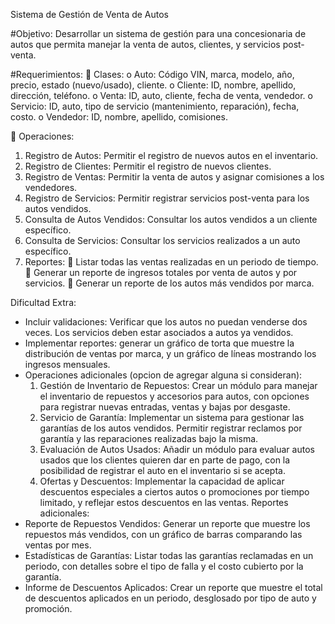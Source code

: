 Sistema de Gestión de Venta de Autos

#Objetivo: 
Desarrollar un sistema de gestión para una concesionaria de autos que permita
manejar la venta de autos, clientes, y servicios post-venta.

#Requerimientos:
 Clases:
  o Auto: Código VIN, marca, modelo, año, precio, estado (nuevo/usado), cliente.
  o Cliente: ID, nombre, apellido, dirección, teléfono.
  o Venta: ID, auto, cliente, fecha de venta, vendedor.
  o Servicio: ID, auto, tipo de servicio (mantenimiento, reparación), fecha, costo.
  o Vendedor: ID, nombre, apellido, comisiones.
  
 Operaciones:

  1. Registro de Autos: Permitir el registro de nuevos autos en el inventario.
  2. Registro de Clientes: Permitir el registro de nuevos clientes.
  3. Registro de Ventas: Permitir la venta de autos y asignar comisiones a los
  vendedores.
  4. Registro de Servicios: Permitir registrar servicios post-venta para los autos
  vendidos.
  5. Consulta de Autos Vendidos: Consultar los autos vendidos a un cliente
  específico.
  6. Consulta de Servicios: Consultar los servicios realizados a un auto
  específico.
  7. Reportes:
     Listar todas las ventas realizadas en un periodo de tiempo.
     Generar un reporte de ingresos totales por venta de autos y por
    servicios.
     Generar un reporte de los autos más vendidos por marca.

Dificultad Extra:
  - Incluir validaciones: Verificar que los autos no puedan venderse dos veces. Los
  servicios deben estar asociados a autos ya vendidos.
  - Implementar reportes: generar un gráfico de torta que muestre la distribución de
  ventas por marca, y un gráfico de líneas mostrando los ingresos mensuales.
  - Operaciones adicionales (opcion de agregar alguna si consideran):
    1. Gestión de Inventario de Repuestos: Crear un módulo para manejar el inventario
    de repuestos y accesorios para autos, con opciones para registrar nuevas entradas,
    ventas y bajas por desgaste.
    2. Servicio de Garantía: Implementar un sistema para gestionar las garantías de los
    autos vendidos. Permitir registrar reclamos por garantía y las reparaciones
    realizadas bajo la misma.
    3. Evaluación de Autos Usados: Añadir un módulo para evaluar autos usados que los
    clientes quieren dar en parte de pago, con la posibilidad de registrar el auto en el
    inventario si se acepta.
    4. Ofertas y Descuentos: Implementar la capacidad de aplicar descuentos especiales
    a ciertos autos o promociones por tiempo limitado, y reflejar estos descuentos en
    las ventas.
Reportes adicionales:
  - Reporte de Repuestos Vendidos: Generar un reporte que muestre los repuestos
  más vendidos, con un gráfico de barras comparando las ventas por mes.
  - Estadísticas de Garantías: Listar todas las garantías reclamadas en un periodo,
  con detalles sobre el tipo de falla y el costo cubierto por la garantía.
  - Informe de Descuentos Aplicados: Crear un reporte que muestre el total de
  descuentos aplicados en un periodo, desglosado por tipo de auto y promoción.
